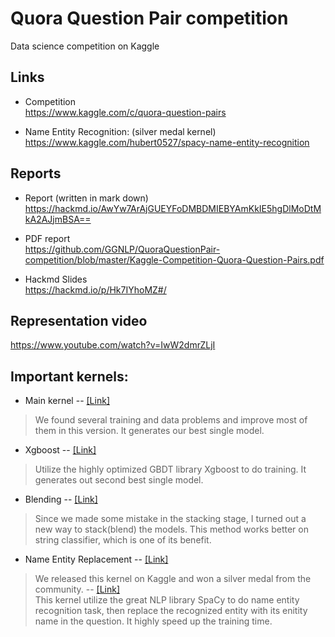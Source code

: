 # Quora Question Pair competition

Data science competition on Kaggle

## Links

+ Competition \
https://www.kaggle.com/c/quora-question-pairs

+ Name Entity Recognition: (silver medal kernel) \
https://www.kaggle.com/hubert0527/spacy-name-entity-recognition

## Reports

+ Report (written in mark down) \
https://hackmd.io/AwYw7ArAjGUEYFoDMBDMIEBYAmKkIE5hgDlMoDtMkA2AJjmBSA==

+ PDF report \
https://github.com/GGNLP/QuoraQuestionPair-competition/blob/master/Kaggle-Competition-Quora-Question-Pairs.pdf

+ Hackmd Slides \
https://hackmd.io/p/Hk7IYhoMZ#/



## Representation video

https://www.youtube.com/watch?v=IwW2dmrZLjI

## Important kernels:

+ Main kernel -- [[Link]](https://github.com/GGNLP/QuoraQuestionPair-competition/blob/master/HubertLin/Model_RNN_with_leaks.ipynb)
> We found several training and data problems and improve most of them in this version. It generates our best single model.

+ Xgboost -- [[Link]](https://github.com/GGNLP/QuoraQuestionPair-competition/blob/master/HubertLin/Model_Xgboost.ipynb)
> Utilize the highly optimized GBDT library Xgboost to do training. It generates out second best single model.

+ Blending -- [[Link]](https://github.com/GGNLP/QuoraQuestionPair-competition/blob/master/HubertLin/Model_blending.ipynb)

> Since we made some mistake in the stacking stage, I turned out a new way to stack(blend) the models.
> This method works better on string classifier, which is one of its benefit.

+ Name Entity Replacement -- [[Link]](https://github.com/GGNLP/QuoraQuestionPair-competition/blob/master/dataset/release_kernel/Name_Entity_Recognition.ipynb)

> We released this kernel on Kaggle and won a silver medal from the community. -- [[Link]](https://www.kaggle.com/hubert0527/spacy-name-entity-recognition) \
> This kernel utilize the great NLP library SpaCy to do name entity recognition task, then replace the recognized entity with its enitity name in the question. It highly speed up the training time.
